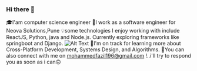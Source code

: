 ### Hi there 👋

🎓I'am computer science engineer
💫I work as a software engineer for Neova Solutions,Pune
💡some technologies I enjoy working with include ReactJS, Python, java and Node.js. Currently exploring 
frameworks like springboot and Django.  ![Alt Text](https://media.giphy.com/media/xT9IgzoKnwFNmISR8I/giphy.gif)
💫I'm on track for learning more about Cross-Platform Development, Systems Design, and Algorithms.
📧You can also connect with me on mohammedfazil196@gmail.com !..i'll try to respond you as soon as i can🙃 
